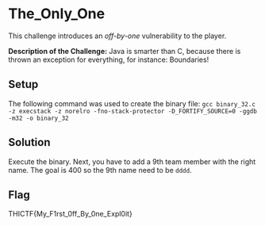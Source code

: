 # The_Only_One
This challenge introduces an *off-by-one* vulnerability to the player.

**Description of the Challenge:**
Java is smarter than C, because there is thrown an exception for everything, for instance: Boundaries!

## Setup
The following command was used to create the binary file:
```gcc binary_32.c -z execstack -z norelro -fno-stack-protector -D_FORTIFY_SOURCE=0 -ggdb -m32 -o binary_32```

## Solution
Execute the binary. Next, you have to add a 9th team member with the right name.
The goal is 400 so the 9th name need to be `dddd`.

## Flag
THICTF{My_F1rst_0ff_By_0ne_Expl0it}
